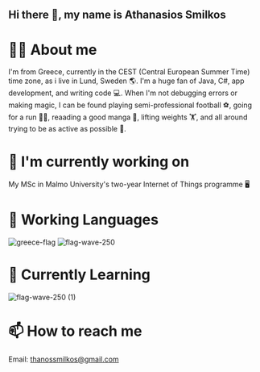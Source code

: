 ## Hi there 👋, my name is Athanasios Smilkos

# 🙋‍♂️ About me

I'm from Greece, currently in the CEST (Central European Summer Time) time zone, as i live in Lund, Sweden 🌎. I'm a huge fan of Java, C#, app development, and writing code 💻. When I'm not debugging errors or making magic, I can be found playing semi-professional football ⚽, going for a run 🏃‍♂️, reaading a good manga 📖, lifting weights 🏋️, and all around trying to be as active as possible 💪.


# 🔭 I'm currently working on

My MSc in Malmo University's two-year Internet of Things programme 🖥️




# 🦜 Working Languages

![greece-flag](https://github.com/user-attachments/assets/d40ae3b8-1f7b-4dd4-a6b8-24c73135866c)
![flag-wave-250](https://github.com/user-attachments/assets/2490c4ec-465b-4b27-b7ac-6f5c7d99aada)


# 🌱 Currently Learning 


![flag-wave-250 (1)](https://github.com/user-attachments/assets/fd176206-0954-4531-afbf-27387268002a)


# 📫 How to reach me

Email: thanossmilkos@gmail.com
<!--
**thanossmilkos/thanossmilkos** is a ✨ _special_ ✨ repository because its `README.md` (this file) appears on your GitHub profile.

Here are some ideas to get you started:

- 🔭 I’m currently working on ...
- 🌱 I’m currently learning ...
- 👯 I’m looking to collaborate on ...
- 🤔 I’m looking for help with ...
- 💬 Ask me about ...
- 📫 How to reach me: ...
- 😄 Pronouns: ...
- ⚡ Fun fact: ...
-->
